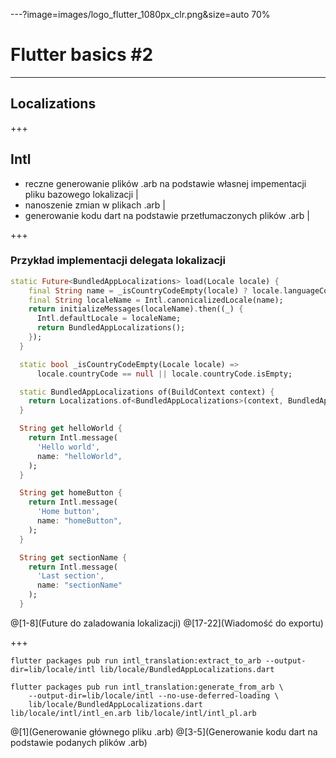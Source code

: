 ---?image=images/logo_flutter_1080px_clr.png&size=auto 70%
# Flutter basics #2

---
## Localizations

+++
## Intl
- reczne generowanie plików .arb na podstawie własnej impementacji pliku bazowego lokalizacji |
- nanoszenie zmian w plikach .arb |
- generowanie kodu dart na podstawie przetłumaczonych plików .arb |

+++
### Przykład implementacji delegata lokalizacji
```dart
static Future<BundledAppLocalizations> load(Locale locale) {
    final String name = _isCountryCodeEmpty(locale) ? locale.languageCode : locale.toString();
    final String localeName = Intl.canonicalizedLocale(name);
    return initializeMessages(localeName).then((_) {
      Intl.defaultLocale = localeName;
      return BundledAppLocalizations();
    });
  }

  static bool _isCountryCodeEmpty(Locale locale) =>
      locale.countryCode == null || locale.countryCode.isEmpty;

  static BundledAppLocalizations of(BuildContext context) {
    return Localizations.of<BundledAppLocalizations>(context, BundledAppLocalizations);
  }

  String get helloWorld {
    return Intl.message(
      'Hello world',
      name: "helloWorld",
    );
  }

  String get homeButton {
    return Intl.message(
      'Home button',
      name: "homeButton",
    );
  }

  String get sectionName {
    return Intl.message(
      'Last section',
      name: "sectionName"
    );
  }
```
@[1-8](Future do zaladowania lokalizacji)
@[17-22](Wiadomość do exportu)

+++
```
flutter packages pub run intl_translation:extract_to_arb --output-dir=lib/locale/intl lib/locale/BundledAppLocalizations.dart

flutter packages pub run intl_translation:generate_from_arb \
    --output-dir=lib/locale/intl --no-use-deferred-loading \
    lib/locale/BundledAppLocalizations.dart lib/locale/intl/intl_en.arb lib/locale/intl/intl_pl.arb
```
@[1](Generowanie głównego pliku .arb)
@[3-5](Generowanie kodu dart na podstawie podanych plików .arb)
